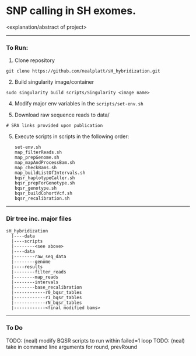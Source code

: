 # SNP calling in SH exomes.

<explanation/abstract of project>

---
### To Run:

1) Clone repository
```
git clone https://github.com/nealplatt/sH_hybridization.git
```

2) Build singularity image/container
```    
sudo singularity build scripts/Singularity <image name>
```

4) Modify major env variables in the `scripts/set-env.sh` 

3) Download raw sequence reads to data/
```    
# SRA links provided upon publication
```

5) Execute scripts in scripts in the following order:
    ```
    set-env.sh
    map_filterReads.sh
    map_prepGenome.sh
    map_mapAndProcessBam.sh
    map_checkBams.sh
    map_buildListOfIntervals.sh
    bqsr_haplotypeCaller.sh
    bqsr_prepForGenotype.sh
    bqsr_genotype.sh
    bqsr_buildCohortVcf.sh
    bqsr_recalibration.sh
    ```


---

### Dir tree inc. major files
  ```
  sH_hybridization
    |----data
    |----scripts
    |--------<see above>
    |----data
    |--------raw_seq_data
    |--------genome
    |----results
    |--------filter_reads
    |--------map_reads
    |--------intervals
    |--------base_recalibration
    |------------r0_bqsr_tables
    |------------r1_bqsr_tables
    |------------rN_bqsr_tables
    |------------<final modified bams>
  ```

---

### To Do
TODO: (neal) modify BQSR scripts to run within failed=1 loop
TODO: (neal) take in command line arguments for round, prevRound

